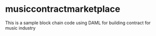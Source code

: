 # musiccontractmarketplace
This is a sample block chain code using DAML for building contract for music industry
